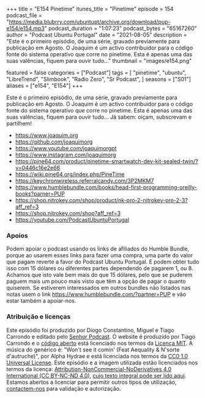 +++
title = "E154 Pinetime"
itunes_title = "Pinetime"
episode = 154
podcast_file = "https://media.blubrry.com/ubuntupt/archive.org/download/pup-e154/e154.mp3"
podcast_duration = "1:07:23"
podcast_bytes = "65167260"
author = "Podcast Ubuntu Portugal"
date = "2021-08-05"
description = "Este é o primeiro episódio, de uma série, gravado previamente para publicação em Agosto. O Joaquim é um activo contribuidor para o código fonte do sistema operativo que corre no pinetime. Esta é apenas uma das suas valências, fiquem para ouvir tudo…"
thumbnail = "images/e154.png"

featured = false
categories = ["Podcast"]
tags = [
  "pinetime",
  "ubuntu",
  "LibreTrend",
  "Slimbook",
  "Radio Zero",
  "Sr Podcast",
]
seasons = ["S01"]
aliases = ["e154", "E154"]
+++

Este é o primeiro episódio, de uma série, gravado previamente para publicação em Agosto. O Joaquim é um activo contribuidor para o código fonte do sistema operativo que corre no pinetime. Esta é apenas uma das suas valências, fiquem para ouvir tudo…
Já sabem: oiçam, subscrevam e partilhem!

* https://www.joaquim.org
* https://github.com/joaquimorg
* https://www.youtube.com/joaquimorgpt
* https://www.instagram.com/joaquimorg
* https://pine64.com/product/pinetime-smartwatch-dev-kit-sealed-twin/?v=0446c16e2e66
* https://wiki.pine64.org/index.php/PineTime
* https://keychronwireless.referralcandy.com/3P2MKM7
* https://www.humblebundle.com/books/head-first-programming-oreilly-books?parner=PUP
* https://shop.nitrokey.com/shop/product/nk-pro-2-nitrokey-pro-2-3?aff_ref=3
* https://shop.nitrokey.com/shop?aff_ref=3
* https://youtube.com/PodcastUbuntuPortugal



### Apoios
Podem apoiar o podcast usando os links de afiliados do Humble Bundle, porque ao usarem esses links para fazer uma compra, uma parte do valor que pagam reverte a favor do Podcast Ubuntu Portugal.
E podem obter tudo isso com 15 dólares ou diferentes partes dependendo de pagarem 1, ou 8.
Achamos que isto vale bem mais do que 15 dólares, pelo que se puderem paguem mais um pouco mais visto que têm a opção de pagar o quanto quiserem.
Se estiverem interessados em outros bundles não listados nas notas usem o link https://www.humblebundle.com/?partner=PUP e vão estar também a apoiar-nos.

### Atribuição e licenças
Este episódio foi produzido por Diogo Constantino, Miguel e Tiago Carrondo e editado pelo [Senhor Podcast](https://senhorpodcast.pt/).
O website é produzido por Tiago Carrondo e o [código aberto](https://gitlab.com/podcastubuntuportugal/website) está licenciado nos termos da [Licença MIT](https://gitlab.com/podcastubuntuportugal/website/main/LICENSE).
A música do genérico é: "Won't see it comin' (Feat Aequality & N'sorte d'autruche)", por Alpha Hydrae e está licenciada nos termos da [CC0 1.0 Universal License](https://creativecommons.org/publicdomain/zero/1.0/).
Este episódio e a imagem utilizada estão licenciados nos termos da licença: [Attribution-NonCommercial-NoDerivatives 4.0 International (CC BY-NC-ND 4.0)](https://creativecommons.org/licenses/by-nc-nd/4.0/), [cujo texto integral pode ser lido aqui](https://creativecommons.org/licenses/by-nc-nd/4.0/legalcode). Estamos abertos a licenciar para permitir outros tipos de utilização, [contactem-nos](https://podcastubuntuportugal.org/contactos) para validação e autorização.


